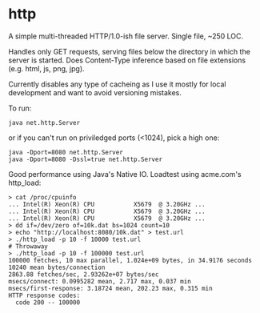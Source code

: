 # http
A simple multi-threaded HTTP/1.0-ish file server. Single file, ~250 LOC.

Handles only GET requests, serving files below the directory in which
the server is started.  Does Content-Type inference based on file
extensions (e.g. html, js, png, jpg).

Currently disables any type of cacheing as I use it mostly for local
development and want to avoid versioning mistakes.

To run:
```
java net.http.Server
```

or if you can't run on priviledged ports (<1024), pick a high one:

```
java -Dport=8080 net.http.Server
java -Dport=8080 -Dssl=true net.http.Server
```

Good performance using Java's Native IO.  Loadtest using acme.com's http_load:

```
> cat /proc/cpuinfo
... Intel(R) Xeon(R) CPU           X5679  @ 3.20GHz ...
... Intel(R) Xeon(R) CPU           X5679  @ 3.20GHz ...
... Intel(R) Xeon(R) CPU           X5679  @ 3.20GHz ...
> dd if=/dev/zero of=10k.dat bs=1024 count=10
> echo "http://localhost:8080/10k.dat" > test.url
> ./http_load -p 10 -f 10000 test.url
# Throwaway
> ./http_load -p 10 -f 100000 test.url
100000 fetches, 10 max parallel, 1.024e+09 bytes, in 34.9176 seconds
10240 mean bytes/connection
2863.88 fetches/sec, 2.93262e+07 bytes/sec
msecs/connect: 0.0995282 mean, 2.717 max, 0.037 min
msecs/first-response: 3.18724 mean, 202.23 max, 0.315 min
HTTP response codes:
  code 200 -- 100000
```

